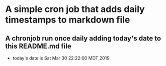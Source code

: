 A simple cron job that adds daily timestamps to markdown file
============================================================
## A chronjob run once daily adding today's date to this README.md file
* today's date is Sat Mar 30 22:22:00 MDT 2019
